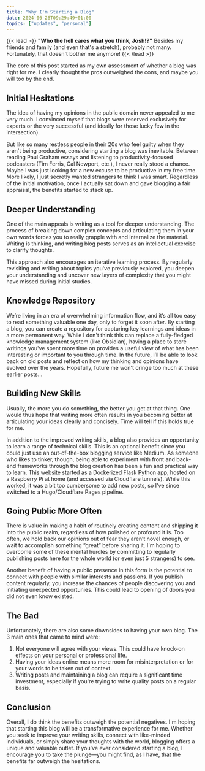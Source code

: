 ```yaml
---
title: "Why I'm Starting a Blog"
date: 2024-06-26T09:29:49+01:00
topics: ["updates", "personal"]
---
```


{{< lead >}}
**"Who the hell cares what you think, Josh!?"** Besides my friends and family (and even that's a stretch), probably not many. Fortunately, that doesn't bother me anymore!
{{< /lead >}}

The core of this post started as my own assessment of whether a blog was right for me. I clearly thought the pros outweighed the cons, and maybe you will too by the end.


## Initial Hesitations

The idea of having my opinions in the public domain never appealed to me very much. I convinced myself that blogs were reserved exclusively for experts or the very successful (and ideally for those lucky few in the intersection).

But like so many restless people in their 20s who feel guilty when they aren't being productive, considering starting a blog was inevitable. Between reading Paul Graham essays and listening to productivity-focused podcasters (Tim Ferris, Cal Newport, etc.), I never really stood a chance. Maybe I was just looking for a new excuse to be productive in my free time. More likely, I just secretly wanted strangers to think I was smart. Regardless of the initial motivation, once I actually sat down and gave blogging a fair appraisal, the benefits started to stack up.

## Deeper Understanding

One of the main appeals is writing as a tool for deeper understanding. The process of breaking down complex concepts and articulating them in your own words forces you to really grapple with and internalize the material. Writing is thinking, and writing blog posts serves as an intellectual exercise to clarify thoughts.

This approach also encourages an iterative learning process. By regularly revisiting and writing about topics you've previously explored, you deepen your understanding and uncover new layers of complexity that you might have missed during initial studies.

## Knowledge Repository

We’re living in an era of overwhelming information flow, and it’s all too easy to read something valuable one day, only to forget it soon after. By starting a blog, you can create a repository for capturing key learnings and ideas in a more permanent way. While I don't think this can replace a fully-fledged knowledge management system (like Obsidian), having a place to store writings you've spent more time on provides a useful view of what has been interesting or important to you through time. In the future, I’ll be able to look back on old posts and reflect on how my thinking and opinions have evolved over the years. Hopefully, future me won't cringe too much at these earlier posts...

## Building New Skills

Usually, the more you do something, the better you get at that thing. One would thus hope that writing more often results in you becoming better at articulating your ideas clearly and concisely. Time will tell if this holds true for me.

In addition to the improved writing skills, a blog also provides an opportunity to learn a range of technical skills. This is an optional benefit since you could just use an out-of-the-box blogging service like Medium. As someone who likes to tinker, though, being able to experiment with front and back-end frameworks through the blog creation has been a fun and practical way to learn. This website started as a Dockerized Flask Python app, hosted on a Raspberry Pi at home (and accessed via Cloudflare tunnels). While this worked, it was a bit too cumbersome to add new posts, so I've since switched to a Hugo/Cloudflare Pages pipeline.

## Going Public More Often

There is value in making a habit of routinely creating content and shipping it into the public realm, regardless of how polished or profound it is. Too often, we hold back our opinions out of fear they aren’t novel enough, or wait to accomplish something “great” before sharing it. I'm hoping to overcome some of these mental hurdles by committing to regularly publishing posts here for the whole world (or even just 5 strangers) to see.

Another benefit of having a public presence in this form is the potential to connect with people with similar interests and passions. If you publish content regularly, you increase the chances of people discovering you and initiating unexpected opportunies. This could lead to opening of doors you did not even know existed.

## The Bad

Unfortunately, there are also some downsides to having your own blog. The 3 main ones that came to mind were:

1. Not everyone will agree with your views. This could have knock-on effects on your personal or professional life.
2. Having your ideas online means more room for misinterpretation or for your words to be taken out of context.
3. Writing posts and maintaining a blog can require a significant time investment, especially if you're trying to write quality posts on a regular basis.

## Conclusion

Overall, I do think the benefits outweigh the potential negatives. I'm hoping that starting this blog will be a transformative experience for me. Whether you seek to improve your writing skills, connect with like-minded individuals, or simply share your thoughts with the world, blogging offers a unique and valuable outlet. If you've ever considered starting a blog, I encourage you to take the plunge—you might find, as I have, that the benefits far outweigh the hesitations.
